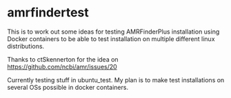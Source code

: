 # amrfindertest

This is to work out some ideas for testing AMRFinderPlus installation using Docker containers
to be able to test installation on multiple different linux distributions.

Thanks to ctSkennerton for the idea on https://github.com/ncbi/amr/issues/20

Currently testing stuff in ubuntu_test. My plan is to make test installations on
several OSs possible in docker containers.

